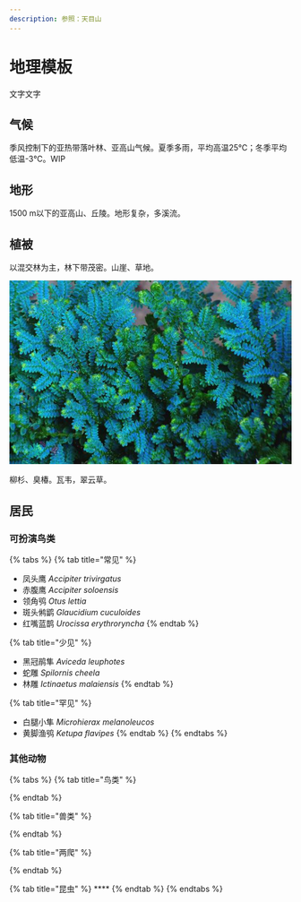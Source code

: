 ```yaml
---
description: 参照：天目山
---
```


# 地理模板

文字文字

## 气候

季风控制下的亚热带落叶林、亚高山气候。夏季多雨，平均高温25℃；冬季平均低温-3℃。WIP

## 地形

1500 m以下的亚高山、丘陵。地形复杂，多溪流。

## 植被

以混交林为主，林下带茂密。山崖、草地。

![&#x7FE0;&#x4E91;&#x8349;&#xFF0C;&#x4F5C;&#x8005;Gordon K A Dickson](../../.gitbook/assets/selaginella_uncinata_photo_by_gordon_k_a_dickson_cc-by-nc-sa-2.0.jpg)

柳杉、臭椿。瓦韦，翠云草。

## 居民

### 可扮演鸟类

{% tabs %}
{% tab title="常见" %}
* 凤头鹰 _Accipiter trivirgatus_
* 赤腹鹰 _Accipiter soloensis_
* 领角鸮 _Otus lettia_
* 斑头鸺鹠 _Glaucidium cuculoides_
* 红嘴蓝鹊 _Urocissa erythroryncha_
{% endtab %}

{% tab title="少见" %}
* 黑冠鹃隼 _Aviceda leuphotes_
* 蛇雕 _Spilornis cheela_
* 林雕 _Ictinaetus malaiensis_
{% endtab %}

{% tab title="罕见" %}
* 白腿小隼 _Microhierax melanoleucos_
* 黄脚渔鸮 _Ketupa flavipes_
{% endtab %}
{% endtabs %}

### 其他动物

{% tabs %}
{% tab title="鸟类" %}

{% endtab %}

{% tab title="兽类" %}

{% endtab %}

{% tab title="两爬" %}

{% endtab %}

{% tab title="昆虫" %}
\*\*\*\*
{% endtab %}
{% endtabs %}

